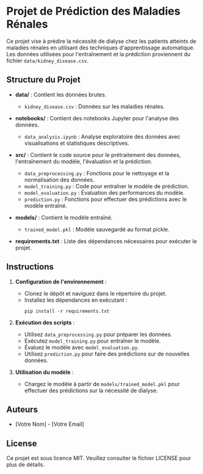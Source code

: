 # Projet de Prédiction des Maladies Rénales

Ce projet vise à prédire la nécessité de dialyse chez les patients atteints de maladies rénales en utilisant des techniques d'apprentissage automatique. Les données utilisées pour l'entraînement et la prédiction proviennent du fichier `data/kidney_disease.csv`.

## Structure du Projet

- **data/** : Contient les données brutes.
  - `kidney_disease.csv` : Données sur les maladies rénales.
  
- **notebooks/** : Contient des notebooks Jupyter pour l'analyse des données.
  - `data_analysis.ipynb` : Analyse exploratoire des données avec visualisations et statistiques descriptives.
  
- **src/** : Contient le code source pour le prétraitement des données, l'entraînement du modèle, l'évaluation et la prédiction.
  - `data_preprocessing.py` : Fonctions pour le nettoyage et la normalisation des données.
  - `model_training.py` : Code pour entraîner le modèle de prédiction.
  - `model_evaluation.py` : Évaluation des performances du modèle.
  - `prediction.py` : Fonctions pour effectuer des prédictions avec le modèle entraîné.
  
- **models/** : Contient le modèle entraîné.
  - `trained_model.pkl` : Modèle sauvegardé au format pickle.
  
- **requirements.txt** : Liste des dépendances nécessaires pour exécuter le projet.

## Instructions

1. **Configuration de l'environnement** :
   - Clonez le dépôt et naviguez dans le répertoire du projet.
   - Installez les dépendances en exécutant :
     ```
     pip install -r requirements.txt
     ```

2. **Exécution des scripts** :
   - Utilisez `data_preprocessing.py` pour préparer les données.
   - Exécutez `model_training.py` pour entraîner le modèle.
   - Évaluez le modèle avec `model_evaluation.py`.
   - Utilisez `prediction.py` pour faire des prédictions sur de nouvelles données.

3. **Utilisation du modèle** :
   - Chargez le modèle à partir de `models/trained_model.pkl` pour effectuer des prédictions sur la nécessité de dialyse.

## Auteurs

- [Votre Nom] - [Votre Email]

## License

Ce projet est sous licence MIT. Veuillez consulter le fichier LICENSE pour plus de détails.